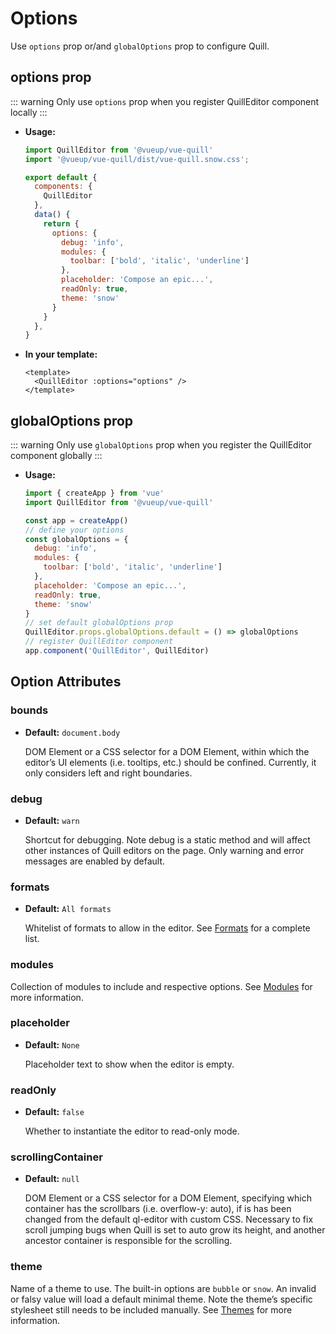 # Options

Use `options` prop or/and `globalOptions` prop to configure Quill.

## options prop

::: warning
Only use `options` prop when you register QuillEditor component locally
:::

- **Usage:**
  ``` javascript
  import QuillEditor from '@vueup/vue-quill'
  import '@vueup/vue-quill/dist/vue-quill.snow.css';

  export default {
    components: {
      QuillEditor
    },
    data() {
      return { 
        options: {
          debug: 'info',
          modules: {
            toolbar: ['bold', 'italic', 'underline']
          },
          placeholder: 'Compose an epic...',
          readOnly: true,
          theme: 'snow'
        }
      }
    },
  }
  ```

- **In your template:**

  ``` vue
  <template>
    <QuillEditor :options="options" />
  </template>
  ```

## globalOptions prop

::: warning
Only use `globalOptions` prop when you register the QuillEditor component globally
:::

- **Usage:**

  ``` js
  import { createApp } from 'vue'
  import QuillEditor from '@vueup/vue-quill'

  const app = createApp()
  // define your options
  const globalOptions = {
    debug: 'info',
    modules: {
      toolbar: ['bold', 'italic', 'underline']
    },
    placeholder: 'Compose an epic...',
    readOnly: true,
    theme: 'snow'
  }
  // set default globalOptions prop
  QuillEditor.props.globalOptions.default = () => globalOptions
  // register QuillEditor component
  app.component('QuillEditor', QuillEditor)
  ```

## Option Attributes

### bounds
- **Default:** `document.body`

  DOM Element or a CSS selector for a DOM Element, within which the editor’s UI elements (i.e. tooltips, etc.) should be confined. Currently, it only considers left and right boundaries.

### debug
- **Default:** `warn`

  Shortcut for debugging. Note debug is a static method and will affect other instances of Quill editors on the page. Only warning and error messages are enabled by default.

### formats
- **Default:** `All formats`

  Whitelist of formats to allow in the editor. See [Formats](https://quilljs.com/docs/formats/) for a complete list.

### modules
  Collection of modules to include and respective options. See [Modules](https://quilljs.com/docs/modules/) for more information.

### placeholder
- **Default:** `None`

  Placeholder text to show when the editor is empty.

### readOnly
- **Default:** `false`

  Whether to instantiate the editor to read-only mode.

### scrollingContainer
- **Default:** `null`

  DOM Element or a CSS selector for a DOM Element, specifying which container has the scrollbars (i.e. overflow-y: auto), if is has been changed from the default ql-editor with custom CSS. Necessary to fix scroll jumping bugs when Quill is set to auto grow its height, and another ancestor container is responsible for the scrolling.

### theme
Name of a theme to use. The built-in options are `bubble` or `snow`. An invalid or falsy value will load a default minimal theme. Note the theme’s specific stylesheet still needs to be included manually. See [Themes](themes.md) for more information.